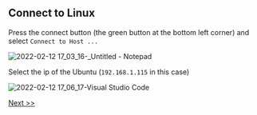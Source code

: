 ## Connect to Linux

Press the connect button (the green button at the bottom left corner) and select `Connect to Host ...`

![2022-02-12 17_03_16-_Untitled - Notepad](https://user-images.githubusercontent.com/55657279/153706763-efaa8587-2ecb-4a22-ac0b-ebf60bfe6a3f.png)

Select the ip of the Ubuntu (`192.168.1.115` in this case)

![2022-02-12 17_06_17-Visual Studio Code](https://user-images.githubusercontent.com/55657279/153706819-63a621bd-5b7e-47d2-b1d8-c21480b7598b.png)

[Next >>](11.md)
